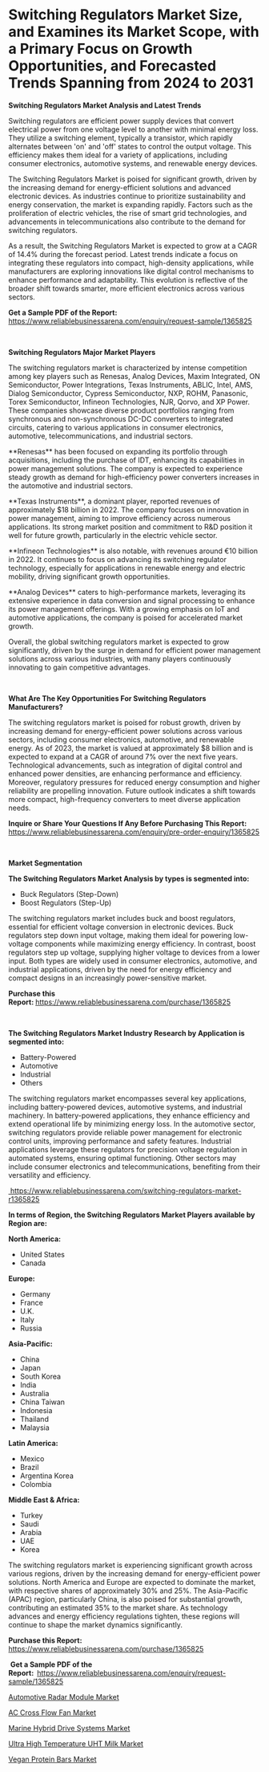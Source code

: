 <p><h1>Switching Regulators Market Size, and Examines its Market Scope, with a Primary Focus on Growth Opportunities, and Forecasted Trends Spanning from 2024 to 2031</h1></p><p><strong>Switching Regulators Market Analysis and Latest Trends</strong></p>
<p><p>Switching regulators are efficient power supply devices that convert electrical power from one voltage level to another with minimal energy loss. They utilize a switching element, typically a transistor, which rapidly alternates between 'on' and 'off' states to control the output voltage. This efficiency makes them ideal for a variety of applications, including consumer electronics, automotive systems, and renewable energy devices.</p><p>The Switching Regulators Market is poised for significant growth, driven by the increasing demand for energy-efficient solutions and advanced electronic devices. As industries continue to prioritize sustainability and energy conservation, the market is expanding rapidly. Factors such as the proliferation of electric vehicles, the rise of smart grid technologies, and advancements in telecommunications also contribute to the demand for switching regulators.</p><p>As a result, the Switching Regulators Market is expected to grow at a CAGR of 14.4% during the forecast period. Latest trends indicate a focus on integrating these regulators into compact, high-density applications, while manufacturers are exploring innovations like digital control mechanisms to enhance performance and adaptability. This evolution is reflective of the broader shift towards smarter, more efficient electronics across various sectors.</p></p>
<p><strong>Get a Sample PDF of the Report:&nbsp;</strong> <a href="https://www.reliablebusinessarena.com/enquiry/request-sample/1365825?utm_campaign=1871&utm_medium=2&utm_source=Github&utm_content=ia&utm_term=06122024&utm_id=switching-regulators">https://www.reliablebusinessarena.com/enquiry/request-sample/1365825</a></p>
<p>&nbsp;</p>
<p><strong>Switching Regulators Major Market Players</strong></p>
<p><p>The switching regulators market is characterized by intense competition among key players such as Renesas, Analog Devices, Maxim Integrated, ON Semiconductor, Power Integrations, Texas Instruments, ABLIC, Intel, AMS, Dialog Semiconductor, Cypress Semiconductor, NXP, ROHM, Panasonic, Torex Semiconductor, Infineon Technologies, NJR, Qorvo, and XP Power. These companies showcase diverse product portfolios ranging from synchronous and non-synchronous DC-DC converters to integrated circuits, catering to various applications in consumer electronics, automotive, telecommunications, and industrial sectors.</p><p>**Renesas** has been focused on expanding its portfolio through acquisitions, including the purchase of IDT, enhancing its capabilities in power management solutions. The company is expected to experience steady growth as demand for high-efficiency power converters increases in the automotive and industrial sectors.</p><p>**Texas Instruments**, a dominant player, reported revenues of approximately $18 billion in 2022. The company focuses on innovation in power management, aiming to improve efficiency across numerous applications. Its strong market position and commitment to R&D position it well for future growth, particularly in the electric vehicle sector.</p><p>**Infineon Technologies** is also notable, with revenues around €10 billion in 2022. It continues to focus on advancing its switching regulator technology, especially for applications in renewable energy and electric mobility, driving significant growth opportunities.</p><p>**Analog Devices** caters to high-performance markets, leveraging its extensive experience in data conversion and signal processing to enhance its power management offerings. With a growing emphasis on IoT and automotive applications, the company is poised for accelerated market growth.</p><p>Overall, the global switching regulators market is expected to grow significantly, driven by the surge in demand for efficient power management solutions across various industries, with many players continuously innovating to gain competitive advantages.</p></p>
<p>&nbsp;</p>
<p><strong>What Are The Key Opportunities For Switching Regulators Manufacturers?</strong></p>
<p><p>The switching regulators market is poised for robust growth, driven by increasing demand for energy-efficient power solutions across various sectors, including consumer electronics, automotive, and renewable energy. As of 2023, the market is valued at approximately $8 billion and is expected to expand at a CAGR of around 7% over the next five years. Technological advancements, such as integration of digital control and enhanced power densities, are enhancing performance and efficiency. Moreover, regulatory pressures for reduced energy consumption and higher reliability are propelling innovation. Future outlook indicates a shift towards more compact, high-frequency converters to meet diverse application needs.</p></p>
<p><strong>Inquire or Share Your Questions If Any Before Purchasing This Report:</strong> <a href="https://www.reliablebusinessarena.com/enquiry/pre-order-enquiry/1365825?utm_campaign=1871&utm_medium=2&utm_source=Github&utm_content=ia&utm_term=06122024&utm_id=switching-regulators">https://www.reliablebusinessarena.com/enquiry/pre-order-enquiry/1365825</a></p>
<p>&nbsp;</p>
<p><strong>Market Segmentation</strong></p>
<p><strong>The Switching Regulators Market Analysis by types is segmented into:</strong></p>
<p><ul><li>Buck Regulators (Step-Down)</li><li>Boost Regulators (Step-Up)</li></ul></p>
<p><p>The switching regulators market includes buck and boost regulators, essential for efficient voltage conversion in electronic devices. Buck regulators step down input voltage, making them ideal for powering low-voltage components while maximizing energy efficiency. In contrast, boost regulators step up voltage, supplying higher voltage to devices from a lower input. Both types are widely used in consumer electronics, automotive, and industrial applications, driven by the need for energy efficiency and compact designs in an increasingly power-sensitive market.</p></p>
<p><strong>Purchase this Report:&nbsp;</strong><a href="https://www.reliablebusinessarena.com/purchase/1365825?utm_campaign=1871&utm_medium=2&utm_source=Github&utm_content=ia&utm_term=06122024&utm_id=switching-regulators">https://www.reliablebusinessarena.com/purchase/1365825</a></p>
<p>&nbsp;</p>
<p><strong>The Switching Regulators Market Industry Research by Application is segmented into:</strong></p>
<p><ul><li>Battery-Powered</li><li>Automotive</li><li>Industrial</li><li>Others</li></ul></p>
<p><p>The switching regulators market encompasses several key applications, including battery-powered devices, automotive systems, and industrial machinery. In battery-powered applications, they enhance efficiency and extend operational life by minimizing energy loss. In the automotive sector, switching regulators provide reliable power management for electronic control units, improving performance and safety features. Industrial applications leverage these regulators for precision voltage regulation in automated systems, ensuring optimal functioning. Other sectors may include consumer electronics and telecommunications, benefiting from their versatility and efficiency.</p></p>
<p><a href="https://www.reliablebusinessarena.com/switching-regulators-market-r1365825?utm_campaign=1871&utm_medium=2&utm_source=Github&utm_content=ia&utm_term=06122024&utm_id=switching-regulators">&nbsp;https://www.reliablebusinessarena.com/switching-regulators-market-r1365825</a></p>
<p><strong>In terms of Region, the Switching Regulators Market Players available by Region are:</strong></p>
<p>
    <p> <strong> North America: </strong>
        <ul>
            <li>United States</li>
            <li>Canada</li>
        </ul>
        </p> 
    <p> <strong> Europe: </strong>
        <ul>
            <li>Germany</li>
            <li>France</li>
            <li>U.K.</li>
            <li>Italy</li>
            <li>Russia</li>
        </ul>
        </p> 
    <p> <strong> Asia-Pacific: </strong>
        <ul>
            <li>China</li>
            <li>Japan</li>
            <li>South Korea</li>
            <li>India</li>
            <li>Australia</li>
            <li>China Taiwan</li>
            <li>Indonesia</li>
            <li>Thailand</li>
            <li>Malaysia</li>
        </ul>
        </p> 
    <p> <strong> Latin America: </strong>
        <ul>
            <li>Mexico</li>
            <li>Brazil</li>
            <li>Argentina Korea</li>
            <li>Colombia</li>
        </ul>
        </p> 
    <p> <strong> Middle East & Africa: </strong>
        <ul>
            <li>Turkey</li>
            <li>Saudi</li>
            <li>Arabia</li>
            <li>UAE</li>
            <li>Korea</li>
        </ul>
    </p>
    </p>
<p><p>The switching regulators market is experiencing significant growth across various regions, driven by the increasing demand for energy-efficient power solutions. North America and Europe are expected to dominate the market, with respective shares of approximately 30% and 25%. The Asia-Pacific (APAC) region, particularly China, is also poised for substantial growth, contributing an estimated 35% to the market share. As technology advances and energy efficiency regulations tighten, these regions will continue to shape the market dynamics significantly.</p></p>
<p><strong>Purchase this Report: </strong><a href="https://www.reliablebusinessarena.com/purchase/1365825?utm_campaign=1871&utm_medium=2&utm_source=Github&utm_content=ia&utm_term=06122024&utm_id=switching-regulators">https://www.reliablebusinessarena.com/purchase/1365825</a></p>
<p>&nbsp;<strong>Get a Sample PDF of the Report:&nbsp;&nbsp;</strong><a href="https://www.reliablebusinessarena.com/enquiry/request-sample/1365825?utm_campaign=1871&utm_medium=2&utm_source=Github&utm_content=ia&utm_term=06122024&utm_id=switching-regulators">https://www.reliablebusinessarena.com/enquiry/request-sample/1365825</a></p>
<p><strong></strong></p>
<p><p><a href="https://github.com/marloy8/Market-Research-Report-List-6/blob/main/automotive-radar-module-market.md?utm_campaign=1871&utm_medium=2&utm_source=Github&utm_content=ia&utm_term=06122024&utm_id=switching-regulators">Automotive Radar Module Market</a></p><p><a href="https://issuu.com/reportprime-2/docs/ac-cross-flow-fan-market-size-2030.pptx?utm_campaign=1871&utm_medium=2&utm_source=Github&utm_content=ia&utm_term=06122024&utm_id=switching-regulators">AC Cross Flow Fan Market</a></p><p><a href="https://issuu.com/reportprime-2/docs/marine-hybrid-drive-systems-market-size-2030.pptx?utm_campaign=1871&utm_medium=2&utm_source=Github&utm_content=ia&utm_term=06122024&utm_id=switching-regulators">Marine Hybrid Drive Systems Market</a></p><p><a href="https://www.linkedin.com/pulse/ultra-high-temperature-uht-milk-market-emerging-trends-future-dmeif?utm_campaign=1871&utm_medium=2&utm_source=Github&utm_content=ia&utm_term=06122024&utm_id=switching-regulators">Ultra High Temperature UHT Milk Market</a></p><p><a href="https://www.linkedin.com/pulse/global-vegan-protein-bars-marketacomprehensive-analysis-market-ya0lf?utm_campaign=1871&utm_medium=2&utm_source=Github&utm_content=ia&utm_term=06122024&utm_id=switching-regulators">Vegan Protein Bars Market</a></p></p>